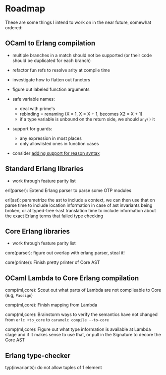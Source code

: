 # Roadmap

These are some things I intend to work on in the near future,
somewhat ordered:

## OCaml to Erlang compilation

* multiple branches in a match should not be supported (or their code should be
  duplicated for each branch)

* refactor fun refs to resolve arity at compile time

* investigate how to flatten out functors

* figure out labeled function arguments

* safe variable names:
  * deal with prime's
  * rebinding = renaming (X = 1, X = X + 1, becomes X2 = X + 1)
  * if a type variable is unbound on the return side, we should `any()` it

* support for guards:
  * any expression in most places
  * only allowlisted ones in function cases

*  consider [adding support for reason syntax](https://github.com/anmonteiro/bucklescript/blob/fork/jscomp/syntax/ast_reason_pp.ml)

## Standard Erlang libraries

* work through feature parity list

erl(parser): Extend Erlang parser to parse some OTP modules

erl(ast): parametrize the ast to include a context, we can then use that on
  parse time to include location information in case of ast invariants being
  broken, or at typed-tree->ast translation time to include information about
  the exact Erlang terms that failed type checking
  
## Core Erlang libraries

* work through feature parity list

core(parser): figure out overlap with erlang parser, steal it!

core(printer): Finish pretty printer of Core AST

## OCaml Lambda to Core Erlang compilation

comp(ml,core): Scout out what parts of Lambda are not compileable to Core (e.g, `Passign`)

comp(ml,core): Finish mapping from Lambda

comp(ml,core): Brainstorm ways to verify the semantics have not changed from
  `erlc +to_core` to `caramelc compile --to-core`

comp(ml,core): Figure out what type information is available at Lambda stage
  and if it makes sense to use that, or pull in the Signature to decore the
  Core AST

## Erlang type-checker

typ(invariants): do not allow tuples of 1 element

